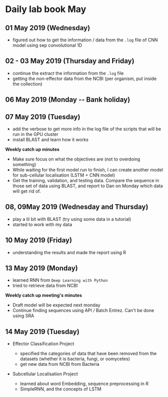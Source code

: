 Daily lab book May
==================

01 May 2019 (Wednesday)
----------------------

- figured out how to get the information / data from the `.log` file of CNN model using sep convolutional 1D


02 - 03 May 2019 (Thursday and Friday)
----------------------

- continue the extract the information from the `.log` file
- getting the non-effector data from the NCBI (per organism, put inside the collection)

06 May 2019 (Monday -- Bank holiday)
------------------------------------

07 May 2019 (Tuesday)
---------------------

- add the verbose to get more info in the log file of the scripts that will be run in the GPU cluster
- install BLAST and learn how it works

**Weekly catch up minutes**

- Make sure focus on what the objectives are (not to overdoing something)
- While waiting for the first model run to finish, I can create another model for sub-cellular localisation (LSTM + CNN model)
- Get the training, validation, and testing data. Compare the sequence in those set of data using BLAST, and report to Dan on Monday which data will get rid of. 

08, 09May 2019 (Wednesday and Thursday)
-----------------------

- play a lil bit with BLAST (try using some data in a tutorial)
- started to work with my data 

10 May 2019 (Friday)
--------------------

- understanding the results and made the report using R

13 May 2019 (Monday)
--------------------

- learned RNN from `Deep Learning with Python`
- tried to retrieve data from NCBI

**Weekly catch up meeting's minutes**

- Draft model will be expected next monday
- Continue finding sequences using API / Batch Entrez. Can't be done using SRA

14 May 2019 (Tuesday)
---------------------

- Effector Classification Project

    - specified the categories of data that have been removed from the datasets (whether it is bacteria, fungi, or oomycetes)
    - get new data from NCBI from Bacteria
    

- Subcellular Localisation Project

    - learned about word Embedding, sequence preprocessing in R
    - SimpleRNN, and the concepts of LSTM


